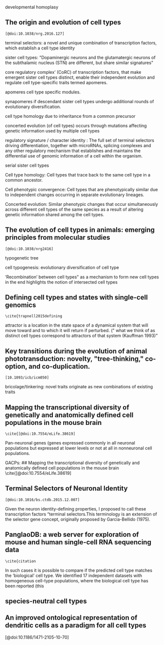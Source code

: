 
developmental homoplasy


## The origin and evolution of cell types
    [@doi:10.1038/nrg.2016.127]
    
terminal selectors:  a novel and unique combination of transcription factors, which establish a cell type identity 

sister cell types: "Dopaminergic neurons and the glutamatergic neurons of the subthalamic nucleus (STN) are different, but share similar signatures"

core regulatory complex’ (CoRC) of transcription factors, that make emergent sister cell types distinct, enable their independent evolution and regulate cell type-specific traits termed apomeres.

apomeres cell type specific modules.

synapomeres if descendant sister cell types undergo additional rounds of evolutionary diversification. 

cell type homology due to inheritance from a common precursor


concerted evolution (of cell types) occurs through mutations affecting genetic information used by multiple cell types

regulatory signature / character identity : The full set of terminal selectors driving differentiation, together with microRNAs, splicing complexes and any
other regulatory mechanism that establishes and maintains the differential use of genomic information of a cell within the organism.

serial sister cell types

Cell type homology: Cell types that trace back to the same cell type in a common ancestor.

Cell phenotypic convergence: Cell types that are
phenotypically similar due to independent changes occurring in separate evolutionary lineages.

Concerted evolution: Similar phenotypic changes that occur simultaneously across different cell types of the same species as a result of altering genetic information shared among the cell types.

## The evolution of cell types in animals: emerging principles from molecular studies
    [@doi:10.1038/nrg2416]
    
typogenetic tree 

cell typogenesis:  evolutionary diversification of cell type

‘Recombination’ between cell types" as a mechanism to form new cell types in the end highlights the notion of intersected cell types

## Defining cell types and states with single-cell genomics
    \cite{trapnell2015defining
    
attractor is a location in the state space of a dynamical system that will move toward and to which it will return if perturbed. (" what we think of as distinct cell types correspond to attractors of that system (Kauffman 1993)"

## Key transitions during the evolution of animal phototransduction: novelty, "tree-thinking," co-option, and co-duplication. 
    [10.1093/icb/icm050]
    
bricolage/tinkering:  novel traits originate as new combinations of existing traits

## Mapping the transcriptional diversity of genetically and anatomically defined cell populations in the mouse brain
    \cite{[@doi:10.7554/eLife.38619]
    
Pan-neuronal genes (genes expressed commonly in all neuronal populations but expressed at lower levels or not at all in nonneuronal cell populations.

GACPs: ## Mapping the transcriptional diversity of genetically and anatomically defined cell populations in the mouse brain
    \cite{[@doi:10.7554/eLife.38619]
    
## Terminal Selectors of Neuronal Identity
    [@doi:10.1016/bs.ctdb.2015.12.007]    
Given the neuron identity-defining properties, I proposed to call these transcription factors “terminal selectors.This terminology is an extension of the selector gene concept, originally proposed by Garcia-Bellido (1975).

## PanglaoDB: a web server for exploration of mouse and human single-cell RNA sequencing data
    \cite{citation

In such cases it is possible to compare if the predicted cell type matches the ‘biological’ cell type. We identified 17 independent datasets with homogeneous cell-type populations, where the biological cell type has been reported (this

## species-neutral cell types

## An improved ontological representation of dendritic cells as a paradigm for all cell types
[@doi:10.1186/1471-2105-10-70]